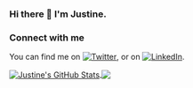 ### Hi there 👋 I'm Justine.

### Connect with me

You can find me on [![Twitter][1.1]][1],  or on [![LinkedIn][2.1]][2].

<!-- [![Anurag's GitHub stats](https://github-readme-stats.vercel.app/api?username=JustineXp)](https://github.com/anuraghazra/github-readme-stats) -->

<a href="https://github.com/JustineXp">
  <img align="center" src="https://github-readme-stats.vercel.app/api?username=JustineXp&show_icons=true&line_height=27&count_private=true&title_color=ffffff&text_color=c9cacc&icon_color=2bbc8a&bg_color=1d1f21" alt="Justine's GitHub Stats" />
</a>

<a href="https://github.com/JustineXp">
  <img align="center" src="https://github-readme-stats.vercel.app/api/top-langs/?username=JustineXp&hide=java,html,tex&title_color=ffffff&text_color=c9cacc&icon_color=2bbc8a&bg_color=1d1f21&langs_count=3" />
</a>







[1]: https://twitter.com/Developersjoint
[2]: https://www.linkedin.com/in/sauro-mayaka-a56050180/

[1.1]: http://i.imgur.com/wWzX9uB.png (twitter icon without padding)
[2.1]: https://raw.githubusercontent.com/MartinHeinz/MartinHeinz/master/linkedin-3-16.png (LinkedIn icon without padding)


